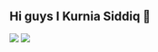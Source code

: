 ## Hi guys I Kurnia Siddiq 👋

<!--
**kursisiddiqsiddiq-ui/kursisiddiqsiddiq-ui** is a ✨ _special_ ✨ repository because its `README.md` (this file) appears on your GitHub profile.

Here are some ideas to get you started:

- 🔭 I’m currently working on ...
- 🌱 I’m currently learning ...
- 👯 I’m looking to collaborate on ...
- 🤔 I’m looking for help with ...
- 💬 Ask me about ...
- 📫 How to reach me: ...
- 😄 Pronouns: ...
- ⚡ Fun fact: ...
-->
![](https://media.giphy.com/media/v1.Y2lkPWVjZjA1ZTQ3NzE4bXpvN2JvdGIxaGJ1NHljcTUxeXk3YW5vdWh2a3YwYXN5eXRvdiZlcD12MV9naWZzX3JlbGF0ZWQmY3Q9Zw/5yASwIq0gYlXpUsUkP/giphy.gif)
![](https://media.giphy.com/media/v1.Y2lkPWVjZjA1ZTQ3MXZibWVsam11em04NzBidmwwazBleHg4NWtkejdxZnd4d25wMnlzZiZlcD12MV9naWZzX3JlbGF0ZWQmY3Q9Zw/AahOYxkCcyYne/giphy.gif)
